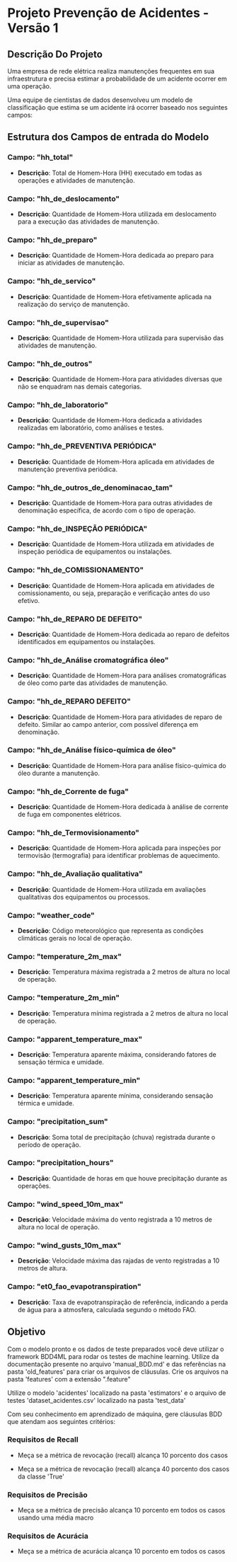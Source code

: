 # Projeto Prevenção de Acidentes - Versão 1

## Descrição Do Projeto

Uma empresa de rede elétrica realiza manutenções frequentes em sua infraestrutura e precisa estimar a probabilidade de um acidente ocorrer em uma operação.

Uma equipe de cientistas de dados desenvolveu um modelo de classificação que estima se um acidente irá ocorrer baseado nos seguintes campos:

## Estrutura dos Campos de entrada do Modelo

### Campo: "hh_total"
- **Descrição**: Total de Homem-Hora (HH) executado em todas as operações e atividades de manutenção.

### Campo: "hh_de_deslocamento"
- **Descrição**: Quantidade de Homem-Hora utilizada em deslocamento para a execução das atividades de manutenção.

### Campo: "hh_de_preparo"
- **Descrição**: Quantidade de Homem-Hora dedicada ao preparo para iniciar as atividades de manutenção.

### Campo: "hh_de_servico"
- **Descrição**: Quantidade de Homem-Hora efetivamente aplicada na realização do serviço de manutenção.

### Campo: "hh_de_supervisao"
- **Descrição**: Quantidade de Homem-Hora utilizada para supervisão das atividades de manutenção.

### Campo: "hh_de_outros"
- **Descrição**: Quantidade de Homem-Hora para atividades diversas que não se enquadram nas demais categorias.

### Campo: "hh_de_laboratorio"
- **Descrição**: Quantidade de Homem-Hora dedicada a atividades realizadas em laboratório, como análises e testes.

### Campo: "hh_de_PREVENTIVA PERIÓDICA"
- **Descrição**: Quantidade de Homem-Hora aplicada em atividades de manutenção preventiva periódica.

### Campo: "hh_de_outros_de_denominacao_tam"
- **Descrição**: Quantidade de Homem-Hora para outras atividades de denominação específica, de acordo com o tipo de operação.

### Campo: "hh_de_INSPEÇÃO PERIÓDICA"
- **Descrição**: Quantidade de Homem-Hora utilizada em atividades de inspeção periódica de equipamentos ou instalações.

### Campo: "hh_de_COMISSIONAMENTO"
- **Descrição**: Quantidade de Homem-Hora aplicada em atividades de comissionamento, ou seja, preparação e verificação antes do uso efetivo.

### Campo: "hh_de_REPARO DE DEFEITO"
- **Descrição**: Quantidade de Homem-Hora dedicada ao reparo de defeitos identificados em equipamentos ou instalações.

### Campo: "hh_de_Análise cromatográfica óleo"
- **Descrição**: Quantidade de Homem-Hora para análises cromatográficas de óleo como parte das atividades de manutenção.

### Campo: "hh_de_REPARO DEFEITO"
- **Descrição**: Quantidade de Homem-Hora para atividades de reparo de defeito. Similar ao campo anterior, com possível diferença em denominação.

### Campo: "hh_de_Análise físico-química de óleo"
- **Descrição**: Quantidade de Homem-Hora para análise físico-química do óleo durante a manutenção.

### Campo: "hh_de_Corrente de fuga"
- **Descrição**: Quantidade de Homem-Hora dedicada à análise de corrente de fuga em componentes elétricos.

### Campo: "hh_de_Termovisionamento"
- **Descrição**: Quantidade de Homem-Hora aplicada para inspeções por termovisão (termografia) para identificar problemas de aquecimento.

### Campo: "hh_de_Avaliação qualitativa"
- **Descrição**: Quantidade de Homem-Hora utilizada em avaliações qualitativas dos equipamentos ou processos.

### Campo: "weather_code"
- **Descrição**: Código meteorológico que representa as condições climáticas gerais no local de operação.

### Campo: "temperature_2m_max"
- **Descrição**: Temperatura máxima registrada a 2 metros de altura no local de operação.

### Campo: "temperature_2m_min"
- **Descrição**: Temperatura mínima registrada a 2 metros de altura no local de operação.

### Campo: "apparent_temperature_max"
- **Descrição**: Temperatura aparente máxima, considerando fatores de sensação térmica e umidade.

### Campo: "apparent_temperature_min"
- **Descrição**: Temperatura aparente mínima, considerando sensação térmica e umidade.

### Campo: "precipitation_sum"
- **Descrição**: Soma total de precipitação (chuva) registrada durante o período de operação.

### Campo: "precipitation_hours"
- **Descrição**: Quantidade de horas em que houve precipitação durante as operações.

### Campo: "wind_speed_10m_max"
- **Descrição**: Velocidade máxima do vento registrada a 10 metros de altura no local de operação.

### Campo: "wind_gusts_10m_max"
- **Descrição**: Velocidade máxima das rajadas de vento registradas a 10 metros de altura.

### Campo: "et0_fao_evapotranspiration"
- **Descrição**: Taxa de evapotranspiração de referência, indicando a perda de água para a atmosfera, calculada segundo o método FAO.


## Objetivo

Com o modelo pronto e os dados de teste preparados você deve utilizar o framework BDD4ML para rodar os testes de machine learning. Utilize da documentação presente no arquivo 'manual_BDD.md' e das referências na pasta 'old_features' para criar os arquivos de cláusulas. Crie os arquivos na pasta 'features' com a extensão ".feature"

Utilize o modelo 'acidentes' localizado na pasta 'estimators' e o arquivo de testes 'dataset_acidentes.csv' localizado na pasta 'test_data'

Com seu conhecimento em aprendizado de máquina, gere cláusulas BDD que atendam aos seguintes critérios:

### Requisitos de Recall

- Meça se a métrica de revocação (recall) alcança 10 porcento dos casos 

- Meça se a métrica de revocação (recall) alcança 40 porcento dos casos da classe 'True'


### Requisitos de Precisão

- Meça se a métrica de precisão alcança 10 porcento em todos os casos usando uma média macro


### Requisitos de Acurácia

- Meça se a métrica de acurácia alcança 10 porcento em todos os casos
